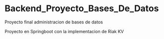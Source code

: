 # Backend_Proyecto_Bases_De_Datos

Proyecto final administracion de bases de datos

Proyecto en Springboot con la implementacion de Riak KV 
